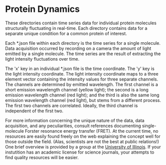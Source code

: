 Protein Dynamics
===

These directories contain time series data for individual protein molecules structurally fluctuating in real-time. Each directory contains data for a separate unique condition for a common protein of interest. 

Each *.json file within each directory is the time series for a single molecule. Data acquisition occurred by recording on a camera the amount of light emitted by a single molecule. The time series are the result of extracting the light intensity fluctuations over time. 

The 'x' key in an individual *.json file is the time coordinate. The 'y' key is the light intensity coordinate. The light intensity coordinate maps to a three element vector containing the intensity values for three separate channels. The channels are determined by emitted wavelength. The first channel is a short emission wavelength channel (yellow light); the second is a long emission wavelength channel (red light); and the third is also the same long emission wavelength channel (red light), but stems from a different process. The first two channels are correlated. Ideally, the third channel is independent of the first two.

For more information concerning the unique nature of the data, data acquisition, and any peculiarities, consult references documenting single-molecule Forster resonance energy transfer (FRET). At the current time, no resources are easily found freely on the web explaining the concept well for those outside the field. (Alas, scientists are not the best at public relations!) One brief overview is provided by a group at the <a href="http://bio.physics.illinois.edu/newTechnique.html" target="_blank">University of Illinois</a>. If your instutition has an academic license for science journals, your attempts to find quality resources will be easier.